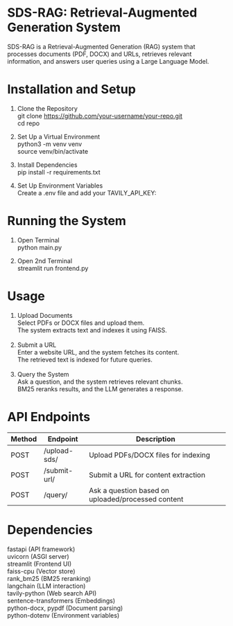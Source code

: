 # SDS-RAG: Retrieval-Augmented Generation System
SDS-RAG is a Retrieval-Augmented Generation (RAG) system that processes documents (PDF, DOCX) and URLs, retrieves relevant information, and answers user queries using a Large Language Model.


# Installation and Setup

1. Clone the Repository <br>
git clone https://github.com/your-username/your-repo.git <br>
cd repo <br>

2. Set Up a Virtual Environment <br>
python3 -m venv venv <br>
source venv/bin/activate <br>  

3. Install Dependencies <br>
pip install -r requirements.txt <br>

4. Set Up Environment Variables <br>
Create a .env file and add your TAVILY_API_KEY: <br>


# Running the System

1. Open Terminal <br>
python main.py <br>

2. Open 2nd Terminal <br>
streamlit run frontend.py <br>


# Usage

1. Upload Documents <br>
Select PDFs or DOCX files and upload them. <br>
The system extracts text and indexes it using FAISS. <br><br>
2. Submit a URL <br>
Enter a website URL, and the system fetches its content. <br>
The retrieved text is indexed for future queries.<br><br>
3. Query the System <br>
Ask a question, and the system retrieves relevant chunks.<br>
BM25 reranks results, and the LLM generates a response.<br>


# API Endpoints

|Method	| Endpoint	    | Description <br>                                       |
|-------|---------------|--------------------------------------------------------|
|POST	| /upload-sds/	| Upload PDFs/DOCX files for indexing <br>               |
|POST	| /submit-url/	| Submit a URL for content extraction <br>               |
|POST	| /query/	    | Ask a question based on uploaded/processed content <br>|


# Dependencies

fastapi (API framework) <br>
uvicorn (ASGI server) <br>
streamlit (Frontend UI) <br>
faiss-cpu (Vector store) <br>
rank_bm25 (BM25 reranking) <br>
langchain (LLM interaction) <br>
tavily-python (Web search API) <br>
sentence-transformers (Embeddings) <br>
python-docx, pypdf (Document parsing) <br>
python-dotenv (Environment variables) <br>